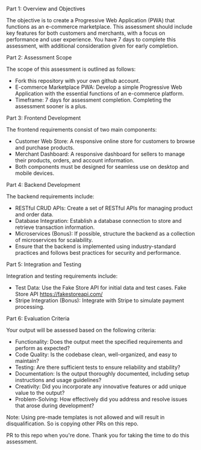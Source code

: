 Part 1: Overview and Objectives

The objective is to create a Progressive Web Application (PWA) that functions as an e-commerce marketplace. This assessment should include key features for both customers and merchants, with a focus on performance and user experience. You have 7 days to complete this assessment, with additional consideration given for early completion.

Part 2: Assessment Scope

The scope of this assessment is outlined as follows:

- Fork this repository with your own github account.
- E-commerce Marketplace PWA: Develop a simple Progressive Web Application with the essential functions of an e-commerce platform.
- Timeframe: 7 days for assessment completion. Completing the assessment sooner is a plus.

Part 3: Frontend Development

The frontend requirements consist of two main components:

- Customer Web Store: A responsive online store for customers to browse and purchase products.
- Merchant Dashboard: A responsive dashboard for sellers to manage their products, orders, and account information.
- Both components must be designed for seamless use on desktop and mobile devices.

Part 4: Backend Development

The backend requirements include:

- RESTful CRUD APIs: Create a set of RESTful APIs for managing product and order data.
- Database Integration: Establish a database connection to store and retrieve transaction information.
- Microservices (Bonus): If possible, structure the backend as a collection of microservices for scalability.
- Ensure that the backend is implemented using industry-standard practices and follows best practices for security and performance.

Part 5: Integration and Testing

Integration and testing requirements include:

- Test Data: Use the Fake Store API for initial data and test cases. Fake Store API https://fakestoreapi.com/
- Stripe Integration (Bonus): Integrate with Stripe to simulate payment processing.

Part 6: Evaluation Criteria

Your output will be assessed based on the following criteria:

- Functionality: Does the output meet the specified requirements and perform as expected?
- Code Quality: Is the codebase clean, well-organized, and easy to maintain?
- Testing: Are there sufficient tests to ensure reliability and stability?
- Documentation: Is the output thoroughly documented, including setup instructions and usage guidelines?
- Creativity: Did you incorporate any innovative features or add unique value to the output?
- Problem-Solving: How effectively did you address and resolve issues that arose during development?

Note: Using pre-made templates is not allowed and will result in disqualification. So is copying other PRs on this repo.

PR to this repo when you're done. Thank you for taking the time to do this assessment. 
